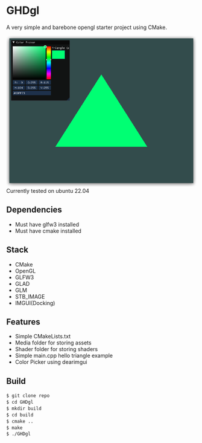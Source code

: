 # GHDgl

A very simple and barebone opengl starter project using CMake.

![demo](demo.png)
Currently tested on ubuntu 22.04

## Dependencies

- Must have glfw3 installed
- Must have cmake installed

## Stack

- CMake
- OpenGL
- GLFW3
- GLAD
- GLM
- STB_IMAGE
- IMGUI(Docking)

## Features

- Simple CMakeLists.txt
- Media folder for storing assets
- Shader folder for storing shaders
- Simple main.cpp hello triangle example
- Color Picker using dearimgui

## Build

```bash
$ git clone repo
$ cd GHDgl
$ mkdir build
$ cd build
$ cmake ..
$ make
$ ./GHDgl
```